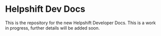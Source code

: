 # Helpshift Dev Docs

This is the repository for the new Helpshift Developer Docs. This is a work in progress, further details will be added soon.
